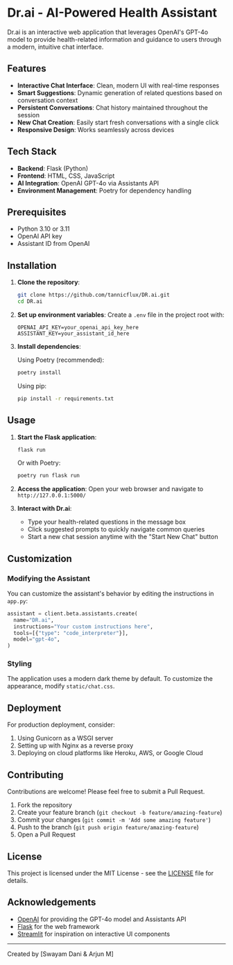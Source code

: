 # Dr.ai - AI-Powered Health Assistant

Dr.ai is an interactive web application that leverages OpenAI's GPT-4o model to provide health-related information and guidance to users through a modern, intuitive chat interface.

## Features

- **Interactive Chat Interface**: Clean, modern UI with real-time responses
- **Smart Suggestions**: Dynamic generation of related questions based on conversation context
- **Persistent Conversations**: Chat history maintained throughout the session
- **New Chat Creation**: Easily start fresh conversations with a single click
- **Responsive Design**: Works seamlessly across devices

## Tech Stack

- **Backend**: Flask (Python)
- **Frontend**: HTML, CSS, JavaScript
- **AI Integration**: OpenAI GPT-4o via Assistants API
- **Environment Management**: Poetry for dependency handling

## Prerequisites

- Python 3.10 or 3.11
- OpenAI API key
- Assistant ID from OpenAI

## Installation

1. **Clone the repository**:
   ```bash
   git clone https://github.com/tannicflux/DR.ai.git
   cd DR.ai
   ```

2. **Set up environment variables**:
   Create a `.env` file in the project root with:
   ```
   OPENAI_API_KEY=your_openai_api_key_here
   ASSISTANT_KEY=your_assistant_id_here
   ```

3. **Install dependencies**:
   
   Using Poetry (recommended):
   ```bash
   poetry install
   ```
   
   Using pip:
   ```bash
   pip install -r requirements.txt
   ```

## Usage

1. **Start the Flask application**:
   ```bash
   flask run
   ```
   
   Or with Poetry:
   ```bash
   poetry run flask run
   ```

2. **Access the application**:
   Open your web browser and navigate to `http://127.0.0.1:5000/`

3. **Interact with Dr.ai**:
   - Type your health-related questions in the message box
   - Click suggested prompts to quickly navigate common queries
   - Start a new chat session anytime with the "Start New Chat" button

## Customization

### Modifying the Assistant

You can customize the assistant's behavior by editing the instructions in `app.py`:

```python
assistant = client.beta.assistants.create(
  name="DR.ai",
  instructions="Your custom instructions here",
  tools=[{"type": "code_interpreter"}],
  model="gpt-4o",
)
```

### Styling

The application uses a modern dark theme by default. To customize the appearance, modify `static/chat.css`.

## Deployment

For production deployment, consider:

1. Using Gunicorn as a WSGI server
2. Setting up with Nginx as a reverse proxy
3. Deploying on cloud platforms like Heroku, AWS, or Google Cloud

## Contributing

Contributions are welcome! Please feel free to submit a Pull Request.

1. Fork the repository
2. Create your feature branch (`git checkout -b feature/amazing-feature`)
3. Commit your changes (`git commit -m 'Add some amazing feature'`)
4. Push to the branch (`git push origin feature/amazing-feature`)
5. Open a Pull Request

## License

This project is licensed under the MIT License - see the [LICENSE](LICENSE) file for details.

## Acknowledgements

- [OpenAI](https://openai.com/) for providing the GPT-4o model and Assistants API
- [Flask](https://flask.palletsprojects.com/) for the web framework
- [Streamlit](https://streamlit.io/) for inspiration on interactive UI components

---

Created by [Swayam Dani & Arjun M]
